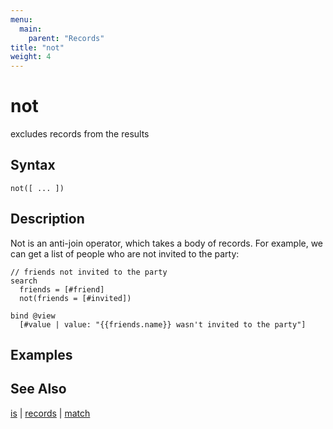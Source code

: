 ```yaml
---
menu:
  main:
    parent: "Records"
title: "not"
weight: 4
---
```


# not

excludes records from the results

## Syntax

```eve
not([ ... ])
```

## Description

Not is an anti-join operator, which takes a body of records. For example, we can get a list of people who are not invited to the party:

```eve
// friends not invited to the party
search
  friends = [#friend]
  not(friends = [#invited])

bind @view
  [#value | value: "{{friends.name}} wasn't invited to the party"]
```

## Examples

## See Also

[is](../is) | [records](../records) | [match](,,/match)